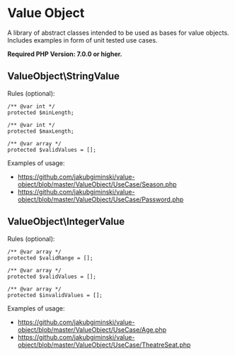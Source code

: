 # Value Object

A library of abstract classes intended to be used as bases for value objects. 
Includes examples in form of unit tested use cases.

__Required PHP Version: 7.0.0 or higher.__

## ValueObject\StringValue
Rules (optional):
```
/** @var int */
protected $minLength;

/** @var int */
protected $maxLength;

/** @var array */
protected $validValues = [];
```
Examples of usage:
- https://github.com/jakubgiminski/value-object/blob/master/ValueObject/UseCase/Season.php
- https://github.com/jakubgiminski/value-object/blob/master/ValueObject/UseCase/Password.php

## ValueObject\IntegerValue
Rules (optional):
```
/** @var array */
protected $validRange = [];

/** @var array */
protected $validValues = [];

/** @var array */
protected $invalidValues = [];
```
Examples of usage:
- https://github.com/jakubgiminski/value-object/blob/master/ValueObject/UseCase/Age.php
- https://github.com/jakubgiminski/value-object/blob/master/ValueObject/UseCase/TheatreSeat.php
